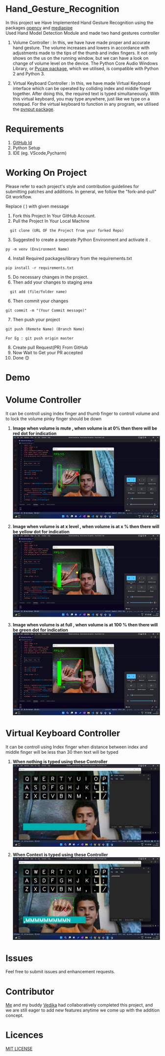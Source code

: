 # Hand_Gesture_Recognition
In this project we Have Implemented Hand Gesture Recognition using the packages [opencv](https://pypi.org/project/opencv-python/) and [mediapipe](https://pypi.org/project/mediapipe/)  
Used Hand Model Detection Module and made two hand gestures controller
   1. Volume Controller : 
  In this, we have have made proper and accurate hand gesture.
  The volume increases and lowers in accordance with adjustments made to the tips of the thumb and index fingers.
  It not only shows on the us on the running window, but we can have a look on change of volume level on the device. 
  The Python Core Audio Windows Library, or [Pycaw package](https://github.com/AndreMiras/pycaw), which we utilised, is compatible with Python 2 and Python 3.


   2. Virtual Keyboard Controller : 
  In this, we have made Virtual Keyboard interface which can be operated by colliding index and middle finger together. 
  After doing this, the required text is typed simultaneously.
  With this virtual keyboard, you may type anywhere, just like we type on a notepad.
  For the virtual keyboard to function in any program, we utilised the [pynput package](https://github.com/moses-palmer/pynput).
  

# Requirements
  1. [GitHub Id](https://github.com/)
  2. Python Setup
  3. IDE   (eg. VScode,Pycharm)

# Working On Project
Please refer to each project's style and contribution guidelines for submitting patches and additions. In general, we follow the "fork-and-pull" Git workflow.

Replace ( ) with given message

  1. Fork this Project In Your GitHub Account.
  2. Pull the Project In Your Local Machine
```
  git clone (URL OF the Project from your forked Repo)
```
  3. Suggested to create a seperate Python Environment and activate it .
```
py -m venv (Environment Name)
```
  4. Install Required packages/library from the requirements.txt
```
pip install -r requirements.txt
```
  5. Do necessary changes in the project.
  6. Then add your changes to staging area
```
  git add (file/folder name)
```
  6. Then commit your changes
```
git commit -m "(Your Commit message)"
```
  7. Then push your project
```
git push (Remote Name) (Branch Name)
```
```
For Eg : git push origin master
```
  8. Create pull Request(PR) From GitHub
  9. Now Wait to Get your PR accepted
  10. Done 😊


# Demo
# Volume Controller
It can be controll using index finger and thumb finger to controll volume and to lock the volume pinky finger should be down
1. **Image when volume is mute , when volume is at 0% then there will be red dot for indication**
  ![](/image/img1.png)


2. **Image when volume is at x level , when volume is at x % then there will be yellow dot for indication**
  ![](/image/img3.png)

3. **Image when volume is at full , when volume is at 100 % then there will be green dot for indication**
  ![](/image/img2.png)

# Virtual Keyboard Controller
It can be controll using Index finger when distance between index and middle finger will be less than 30 then text will be typed
1. **When nothing is typed using these Controller**
  ![](/image/img4.png)

2. **When Context is typed using these Controller**
  ![](/image/img5.png)

# Issues
  Feel free to submit issues and enhancement requests.

# Contributor 
[Me](https://github.com/rapid-killer-9) and my buddy [Vedika](https://github.com/evil-queen28) had collaboratively completed this project, and we are still eager to add new features anytime we come up with the addition concept.

# Licences
  [MIT LICENSE](LICENSE)

